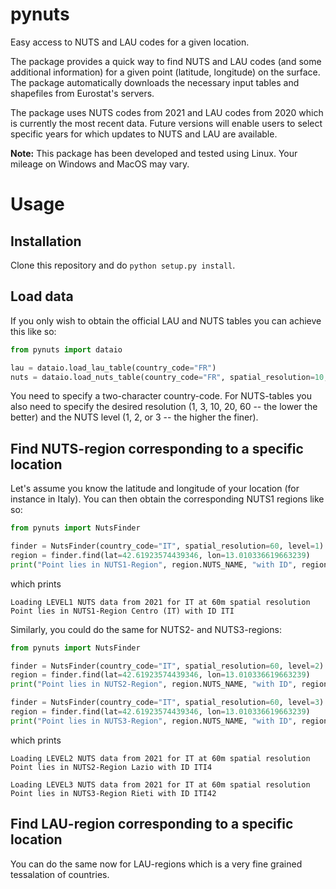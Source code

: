# pynuts

Easy access to NUTS and LAU codes for a given location. 

The package provides a quick way to find NUTS and LAU codes (and some additional information) for a given point (latitude, longitude) on the surface. The package automatically downloads the necessary input tables and shapefiles from Eurostat's servers. 

The package uses NUTS codes from 2021 and LAU codes from 2020 which is currently the most recent data. Future versions will enable users to select specific years for which updates to NUTS and LAU are available.

**Note:** This package has been developed and tested using Linux. Your mileage on Windows and MacOS may vary.

# Usage

## Installation
Clone this repository and do `python setup.py install`.

## Load data
If you only wish to obtain the official LAU and NUTS tables you can achieve this like so:
```python
from pynuts import dataio

lau = dataio.load_lau_table(country_code="FR")
nuts = dataio.load_nuts_table(country_code="FR", spatial_resolution=10, level=2)
```
You need to specify a two-character country-code. For NUTS-tables you also need to specify the desired resolution (1, 3, 10, 20, 60 -- the lower the better) and the NUTS level (1, 2, or 3 -- the higher the finer).

## Find NUTS-region corresponding to a specific location
Let's assume you know the latitude and longitude of your location (for instance in Italy). You can then obtain the corresponding NUTS1 regions like so:
```python
from pynuts import NutsFinder

finder = NutsFinder(country_code="IT", spatial_resolution=60, level=1)
region = finder.find(lat=42.61923574439346, lon=13.010336619663239)
print("Point lies in NUTS1-Region", region.NUTS_NAME, "with ID", region.NUTS_ID)
```
which prints
```
Loading LEVEL1 NUTS data from 2021 for IT at 60m spatial resolution
Point lies in NUTS1-Region Centro (IT) with ID ITI
```
Similarly, you could do the same for NUTS2- and NUTS3-regions:
```python
from pynuts import NutsFinder

finder = NutsFinder(country_code="IT", spatial_resolution=60, level=2)
region = finder.find(lat=42.61923574439346, lon=13.010336619663239)
print("Point lies in NUTS2-Region", region.NUTS_NAME, "with ID", region.NUTS_ID, end="\n\n")

finder = NutsFinder(country_code="IT", spatial_resolution=60, level=3)
region = finder.find(lat=42.61923574439346, lon=13.010336619663239)
print("Point lies in NUTS3-Region", region.NUTS_NAME, "with ID", region.NUTS_ID)
```
which prints
```
Loading LEVEL2 NUTS data from 2021 for IT at 60m spatial resolution
Point lies in NUTS2-Region Lazio with ID ITI4

Loading LEVEL3 NUTS data from 2021 for IT at 60m spatial resolution
Point lies in NUTS3-Region Rieti with ID ITI42
```

## Find LAU-region corresponding to a specific location
You can do the same now for LAU-regions which is a very fine grained tessalation of countries. 


